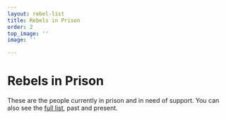 ```yaml
---
layout: rebel-list
title: Rebels in Prison
order: 2
top_image: ''
image: ''

---
```

# Rebels in Prison

These are the people currently in prison and in need of support. You can also see the [full list](all), past and present.
